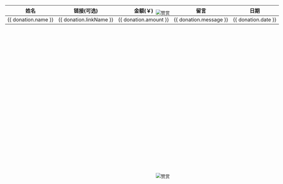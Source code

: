 <script setup>
import { ref } from 'vue';

const list = [
  { name: '示例名称 - 优雅永不过时', amount:  0, date: '2025-05-06', message: '开源分享--------------------为爱发电', link: 'https://github.com/z2586300277', linkName: '示例名 - 官网' },
].sort((a, b) => a.amount - b.amount).reverse()
const donations = ref(list);
</script>
<div class="content-container">
  <table>
    <thead>
      <tr>
        <th>姓名</th>
        <th>链接(可选)</th>
        <th>金额(￥)</th>
        <th>留言</th>
        <th>日期</th>
      </tr>
    </thead>
    <tbody>
      <tr v-for="(donation, index) in donations" :key="index">
        <td>{{ donation.name }}</td>
        <td><a :href="donation.link" target="_blank">{{ donation.linkName }}</a></td>
        <td>{{ donation.amount }}</td>
        <td>{{ donation.message }}</td>
        <td>{{ donation.date }}</td>
      </tr>
    </tbody>
  </table>
</div>

<div class="fixed-qrcode">
  <img src="https://z2586300277.github.io/3d-file-server/images/wx_star.png" alt="赞赏">
  <img src="https://z2586300277.github.io/3d-file-server/images/alipay.png" alt="赞赏">
</div>

<style scoped>
.content {
    padding: 0 !important;
}
table {
  width: 200% !important; /* 强制增加表格宽度 */
  margin-left: -30% !important; /* 居中表格 */
}
.fixed-qrcode {
  position: fixed;
  top: 80px;
  right:15%;
  height: 540px;
  width: 260px;
  display: flex;
  flex-direction: column;
  justify-content: space-between;
}
</style>

